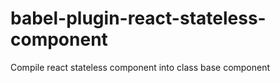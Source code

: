 # babel-plugin-react-stateless-component
Compile react stateless component into class base component
